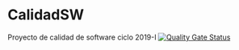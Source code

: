 # CalidadSW
Proyecto de calidad de software ciclo 2019-I
[![Quality Gate Status](http://localhost:9000/api/project_badges/measure?project=unmsm.edu.pe%3ACalidadSW&metric=alert_status)](http://localhost:9000/dashboard?id=unmsm.edu.pe%3ACalidadSW)